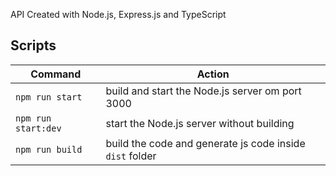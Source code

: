 API Created with Node.js, Express.js and TypeScript
## Scripts
| Command  | Action |
| ------------- | ------------- |
| `npm run start`  | build and start the Node.js server om port 3000 |
| `npm run start:dev`  | start the Node.js server without building|
| `npm run build`  | build the code and generate js code inside `dist` folder|